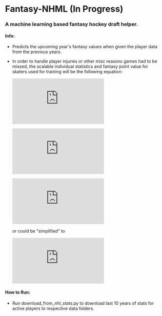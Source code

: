 # Fantasy-NHML (In Progress)
### A machine learning based fantasy hockey draft helper.

#### Info:
- Predicts the upcoming year's fantasy values when given the player data from the previous years.
- In order to handle player injuries or other misc reasons games had to be missed, the scalable individual statistics and fantasy point value for skaters used for training will be the following equation:

  ![equation](https://latex.codecogs.com/gif.latex?a%20%3D%20%5Ctextrm%7Bstat%20value%7D)

  ![equation](https://latex.codecogs.com/gif.latex?b%20%3D%20%5Ctextrm%7Bnumber%20of%20games%20played%7D)

  ![equation](https://latex.codecogs.com/gif.latex?%280.4a%29%20&plus;%20%280.6%28%5Cfrac%7B82a%7D%7Bb%7D%29%29)

  or could be "simplified" to

  ![equation](https://latex.codecogs.com/gif.latex?%28%5Cfrac%7B2ab&plus;246a%7D%7B5b%7D%29)

#### How to Run:
- Run download_from_nhl_stats.py to download last 10 years of stats for active players to respective data folders.
